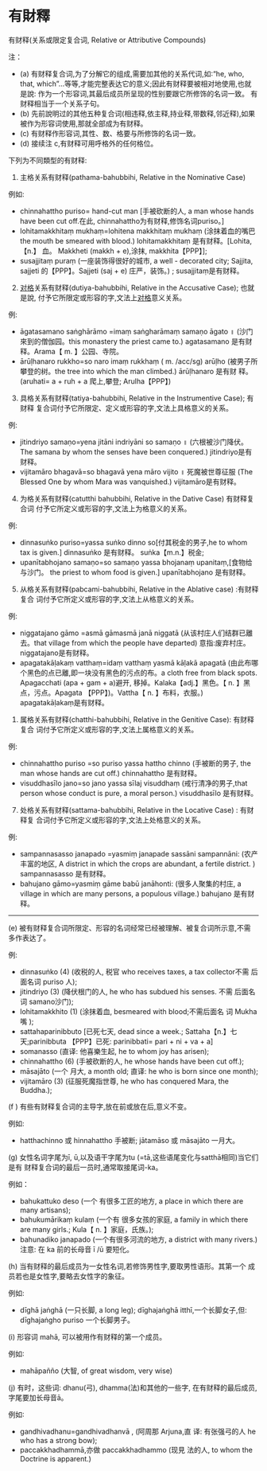 # 有財釋
  有财释(关系或限定复合词, Relative or Attributive Compounds) 
  
  注：

  - (a) 有财释复合词,为了分解它的组成,需要加其他的关系代词,如∶“he, who, that, which”...等等,才能完整表达它的意义;因此有财释要被相对地使用,也就 是說: 作为一个形容词,其最后成员所呈现的性别要跟它所修饰的名词一致。 有财释相当于一个关系子句。
  - (b) 先前說明过的其他五种复合词(相违释,依主释,持业释,带数释,邻近释),如果 被作为形容词使用,那就全部成为有财释。 
  - (c) 有财释作形容词,其性、数、格要与所修饰的名词一致。 
  - (d) 接续注 c,有财释可用呼格外的任何格位。
  
  下列为不同類型的有财释: 


1. 主格关系有财释(pathama-bahubbihi, Relative in the Nominative Case)
 
例如:
- chinnahattho puriso= hand-cut man [手被砍断的人, a man whose hands have been cut off.在此, chinnahattho为有财释,修饰名词puriso。]
- lohitamakkhitaṃ mukhaṃ=lohitena makkhitaṃ mukhaṃ (涂抹着血的嘴巴the mouth be smeared with blood.) lohitamakkhitaṃ 是有财释。[Lohita, 【n.】 血。 Makkheti (makkh + e),涂抹, makkhita【PPP】]; 
- susajjitaṃ puraṃ (一座装饰得很好的城市, a well - decorated city; Sajjita, sajjeti 的【PPP】。Sajjeti (saj + e) 庄严，装饰。) ; susajjitaṃ是有财释。 
 
2. [对格]关系有财释(dutiya-bahubbihi, Relative in the Accusative Case); 也就是說, 付予它所限定或形容的字,文法上[对格]意义关系。

例:
- āgatasamano saṅghārāmo =imaṃ saṅgharāmaṃ samaṇo āgato ॥ (沙门來到的僧伽园。this monastery the priest came to.) agatasamano 是有财释。Arama【 m. 】公园、寺院。 
- ārūḷhanaro rukkho=so naro imaṃ rukkhaṃ 
( m. /acc/sg) arūḷho (被男子所攀登的树。the tree into which the man climbed.) ārūḷhanaro 是有财 释。(aruhati= a + ruh + a 爬上,攀登; Arulha【PPP】) 
 
3. 具格关系有财释(tatiya-bahubbihi, Relative in the Instrumentive Case); 有财释 复合词付予它所限定、定义或形容的字,文法上具格意义的关系。
   
例:
 - jitindriyo samaṇo=yena jitāni indriyāni so samaṇo ॥ (六根被沙门降伏。The samana by whom the senses have been conquered.) jitindriyo是有财释。 
 - vijitamāro bhagavā=so bhagavā yena māro vijito ॥ 死魔被世尊征服 (The Blessed One by whom Mara was vanquished.) vijitamāro是有财释。 
 
4. 为格关系有财释(catutthi bahubbihi, Relative in the Dative Case) 有财释复合词 付予它所定义或形容的字,文法上为格意义的关系。

例:
- dinnasuṅko puriso=yassa suṅko dinno so[付其税金的男子,he to whom tax is given.] dinnasuṅko 是有财释。 suṅka【m.n.】税金; 
- upanītabhojano samaṇo=so samaṇo yassa bhojanaṃ upanitaṃ,[食物给与沙门。 the priest to whom food is given.] upanītabhojano 是有财释。 
 
5. 从格关系有财释(pabcami-bahubbihi, Relative in the Ablative case) :有财释复合 词付予它所定义或形容的字,文法上从格意义的关系。

例: 
- niggatajano gāmo =asmā gāmasmā janā niggatā (从该村庄人们结群已離去。that village from which the people have departed) 意指:废弃村庄。niggatajano是有财释。 
- apagatakāḷakaṃ vatthaṃ=idaṃ vatthaṃ yasmā kāḷakā apagatā (由此布哪个黑色的点已離,即一块没有黑色的污点的布。a cloth free from black spots. Apagacchati (apa + gam + a)避开, 移掉。Kalaka【adj.】黑色。【 n. 】黑点，污点。Apagata 【PPP】)。Vattha【 n. 】布料，衣服。) apagatakāḷakaṃ是有财释。 
 
1. 属格关系有财释(chatthi-bahubbihi, Relative in the Genitive Case): 有财释复合 词付予它所定义或形容的字,文法上属格意义的关系。
   
例:
- chinnahattho puriso =so puriso yassa hattho chinno (手被断的男子, the man whose hands are cut off.) chinnahattho 是有财释。
- visuddhasīlo jano=so jano yassa sīlaj visuddhaṃ (戒行清净的男子,that person whose conduct is pure, a moral person.) visuddhasīlo 是有财释。 
 
7. 处格关系有财释(sattama-bahubbihi, Relative in the Locative Case) : 有财释复 合词付予它所定义或形容的字,文法上处格意义的关系。

例:
- sampannasasso janapado =yasmiṃ janapade sassāni sampannāni:  (农产丰富的地区, A district in which the crops are abundant, a fertile district. ) sampannasasso 是有财释。 
- bahujano gāmo=yasmiṃ gāme babū janāhonti: (很多人聚集的村庄, a village in which are many persons, a populous village.) bahujano 是有财释。
 ---
(e) 被有财释复合词所限定、形容的名词经常已经被理解、被复合词所示意,不需 多作表达了。

例: 
- dinnasuṅko (4) (收税的人, 税官 who receives taxes, a tax collector不需
后面名词 puriso 人); 
- jitindriyo (3) (降伏根门的人, he who has subdued his senses. 不需 后面名词 samano沙门); 
- lohitamakkhito (1) (涂抹着血, besmeared with blood;不需后面名 词 Mukha 嘴 ); 
- sattahaparinibbuto [已死七天, dead since a week.; Sattaha【n.】七天;parinibbuta 【PPP】已死: parinibbati= pari + ni + va + a]
- somanasso (直译: 他喜樂生起, he to whom joy has arisen); 
- chinnahattho (6) (手被砍断的人, he whose hands have been cut off.); 
- māsajāto (一个 月大, a month old; 直译: he who is born since one month); 
- vijitamāro (3) (征服死魔指世尊, he who has conquered Mara, the Buddha.); 
 
(f ) 有些有财释复合词的主导字,放在前或放在后,意义不变。

例如: 
- hatthachinno 或 hinnahattho 手被断; jātamāso 或 māsajāto 一月大。 
 
(g) 女性名词字尾为ī, ū,以及语干字尾为tu (=tā,这些语尾变化与satthā相同)当它们是有 财释复合词的最后一员时,通常取接尾词-ka。

例如： 
- bahukattuko deso (一个 有很多工匠的地方, a place in which there are many artisans); 
- bahukumārikaṃ kulaṃ (一个有 很多女孩的家庭, a family in which there are many girls.; Kula【 n. 】家庭，氏族。); 
- bahunadiko janapado (一个有很多河流的地方, a district with many rivers.)注意: 在 ka 前的长母音 ī /ū 要短化。 
 
(h) 当有财释的最后成员为一女性名词,若修饰男性字,要取男性语形。其第一个 成员若也是女性字,要略去女性字的象征。

例如: 
- dīghā jaṅghā (一只长脚, a long leg); dīghajaṅghā itthī,一个长脚女子,但: dīghajaṅgho puriso 一个长脚男子。 
 
(i) 形容词 mahā, 可以被用作有财释的第一个成员。

例如∶ 
- mahāpañño (大智, of great wisdom, very wise) 
 
(j) 有时，这些词: dhanu(弓), dhamma(法)和其他的一些字, 在有财释的最后成员,字尾要加长母音ā。

例如∶
- gandhivadhanu=gandhivadhanvā , (阿周那 Arjuna,直 译: 有张强弓的人 he who has a strong bow); 
- paccakkhadhammā,亦做 paccakkhadhammo (现見 法的人, to whom the Doctrine is apparent.) 

[对格]: 宾格